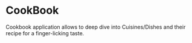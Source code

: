 # CookBook
Cookbook application allows to deep dive into Cuisines/Dishes and their recipe for a finger-licking taste.
